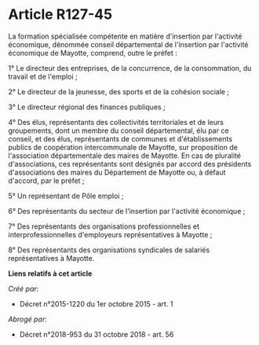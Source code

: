# Article R127-45

La formation spécialisée compétente en matière d'insertion par l'activité économique, dénommée conseil départemental de
l'insertion par l'activité économique de Mayotte, comprend, outre le préfet : 

1° Le directeur des entreprises, de la concurrence, de la consommation, du travail et de l'emploi ; 

2° Le directeur de la jeunesse, des sports et de la cohésion sociale ; 

3° Le directeur régional des finances publiques ; 

4° Des élus, représentants des collectivités territoriales et de leurs groupements, dont un membre du conseil départemental,
élu par ce conseil, et des élus, représentants de communes et d'établissements publics de coopération intercommunale de
Mayotte, sur proposition de l'association départementale des maires de Mayotte. En cas de pluralité d'associations, ces
représentants sont désignés par accord des présidents d'associations des maires du Département de Mayotte ou, à défaut
d'accord, par le préfet ; 

5° Un représentant de Pôle emploi ; 

6° Des représentants du secteur de l'insertion par l'activité économique ; 

7° Des représentants des organisations professionnelles et interprofessionnelles d'employeurs représentatives à Mayotte ; 

8° Des représentants des organisations syndicales de salariés représentatives à Mayotte.

**Liens relatifs à cet article**

_Créé par_:

  - Décret n°2015-1220 du 1er octobre 2015 - art. 1

_Abrogé par_:

  - Décret n°2018-953 du 31 octobre 2018 - art. 56
